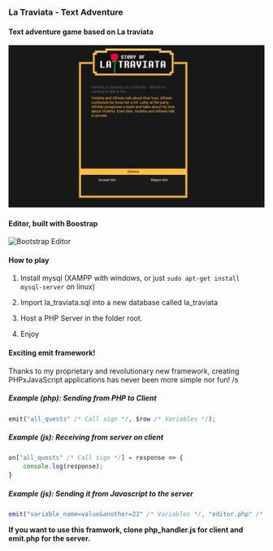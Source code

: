 ### La Traviata - Text Adventure

#### Text adventure game based on La traviata

![Game screenshot](img/game-screenshot.png)


#### Editor, built with Boostrap

![Bootstrap Editor](img/boostrap-showcase.png)


#### How to play

 1. Install mysql (XAMPP with windows, or just ```sudo apt-get install mysql-server``` on linux)

 2. Import la_traviata.sql into a new database called la_traviata

 3. Host a PHP Server in the folder root.

 4. Enjoy


#### Exciting emit framework!

Thanks to my proprietary and revolutionary new framework, creating PHPxJavaScript applications has never been more simple nor fun! /s

##### Example (php): Sending from PHP to Client

```php
emit("all_quests" /* Call sign */, $row /* Variables */);
```

##### Example (js): Receiving from server on client

```javascript
on["all_quests" /* Call sign */] = response => {
	console.log(response);
}
```

##### Example (js): Sending it from Javascript to the server

```javascript
emit("variable_name=value&another=23" /* Variables */, "editor.php" /* Destination */);
```

**If you want to use this framwork, clone php_handler.js for client and emit.php for the server.**

